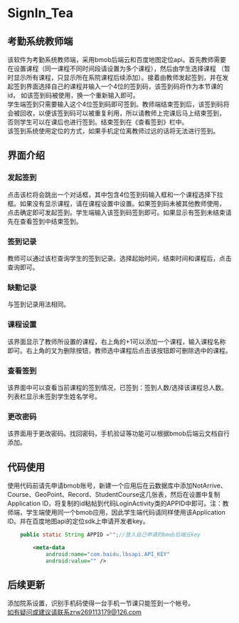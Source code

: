 # SignIn_Tea
## 考勤系统教师端
该软件为考勤系统教师端，采用bmob后端云和百度地图定位api。首先教师需要在设置课程（同一课程不同时间段请设置为多个课程），然后由学生选择课程
（暂时显示所有课程，只显示所在系院课程后续添加）。接着由教师发起签到，并在发起签到界面选择自己的课程并输入一个4位的签到码，该签到码将作为本节课的id，
如该签到码被使用，换一个重新输入即可。
<br>  学生端签到只需要输入这个4位签到码即可签到。教师端结束签到后，该签到码将会被回收，以便该签到码可以被重复利用，所以请教师上完课后马上结束签到，
否则学生可以在课后也进行签到。结束签到在《查看签到》栏中。
<br>该签到系统使用定位的方式，如果手机定位离教师过远的话将无法进行签到。
## 界面介绍
### 发起签到
  点击该栏将会跳出一个对话框，其中包含4位签到码输入框和一个课程选择下拉框。如果没有显示课程，请在课程设置中设置。如果签到码未被其他教师使用，
点击确定即可发起签到。学生端输入该签到码签到即可。如果显示有签到未结束请先在查看签到中结束签到。

### 签到记录
教师可以通过该栏查询学生的签到记录。选择起始时间，结束时间和课程后，点击查询即可。
### 缺勤记录
与签到记录用法相同。
### 课程设置
该界面显示了教师所设置的课程，右上角的+1可以添加一个课程，输入课程名称即可。右上角的叉为删除按钮，教师选中课程后点击该按钮即可删除选中的课程。
### 查看签到
该界面中可以查看当前课程的签到情况，已签到：签到人数/选择该课程总人数。列表栏显示未签到学生姓名学号。
### 更改密码
该界面用于更改密码。找回密码，手机验证等功能可以根据bmob后端云文档自行添加。
## 代码使用
使用代码前请先申请bmob账号，新建一个应用后在云数据库中添加NotArrive、Course、GeoPoint、Record、StudentCourse这几张表，然后在设置中复制
Application ID，将复制的id粘帖到代码LoginActivity类的APPID中即可。注：教师端，学生端使用同一个bmob应用，因此学生端代码请同样使用该Application ID。并在百度地图api的定位sdk上申请开发者key。
```Java
    public static String APPID ="";//放入自己申请的bmob后端云key
```
```xml
        <meta-data
            android:name="com.baidu.lbsapi.API_KEY"
            android:value="" />
```

## 后续更新
添加院系设置，识别手机码使得一台手机一节课只能签到一个帐号。
<br>如有疑问或建议请联系zrw269113179@126.com
